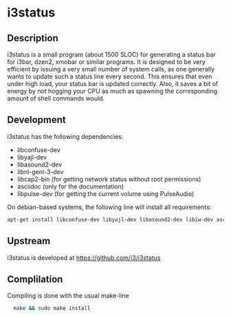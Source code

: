 # i3status 

## Description

i3status is a small program (about 1500 SLOC) for generating a status bar for
i3bar, dzen2, xmobar or similar programs. It is designed to be very efficient by
issuing a very small number of system calls, as one generally wants to update
such a status line every second. This ensures that even under high load, your
status bar is updated correctly. Also, it saves a bit of energy by not hogging
your CPU as much as spawning the corresponding amount of shell commands would.

## Development

i3status has the following dependencies:
  * libconfuse-dev
  * libyajl-dev
  * libasound2-dev
  * libnl-genl-3-dev
  * libcap2-bin (for getting network status without root permissions)
  * asciidoc (only for the documentation)
  * libpulse-dev (for getting the current volume using PulseAudio)

On debian-based systems, the following line will install all requirements:
```bash
apt-get install libconfuse-dev libyajl-dev libasound2-dev libiw-dev asciidoc libcap2-bin libpulse-dev
```

## Upstream

i3status is developed at https://github.com/i3/i3status

## Complilation 

Compiling is done with the usual make-line
```bash
  make && sudo make install
```
